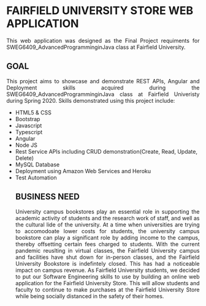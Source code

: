 # FAIRFIELD UNIVERSITY STORE WEB APPLICATION
<p align="justify">This web application was designed as the Final Project requiments for SWEG6409_AdvancedProgramminginJava class at Fairfield University.</p>

## GOAL
<p align="justify">This project aims to showcase and demonstrate REST APIs, Angular and Deployment skills acquired during the SWEG6409_AdvancedProgramminginJava class at Fairfield Univeristy during Spring 2020. Skills demonstrated using this project include:</p>

<ul style="list-style-type:disc">
<li>HTML5 & CSS</li>
<li>Bootstrap</li>
<li>Javascript</li>
<li>Typescript</li>
<li>Angular</li>
<li>Node JS</li>
<li>Rest Service APIs including CRUD demonstration(Create, Read, Update, Delete)</li>
<li>MySQL Database</li>
<li>Deployment using Amazon Web Services and Heroku</li>
<li>Test Automation</li>

## BUSINESS NEED
<p align="justify">
University campus bookstores play an essential role in supporting the academic activity of students and the research work of staff, and well as the cultural lide of the university. At a time when universities are trying to accomodoate lower costs for students, the university campus bookstore can play a significant role by adding income to the campus, thereby offsetting certain fees charged to students. With the current pandemic reuslting in virtual classes, the Fairfield University campus and facilities have shut down for in-person classes, and the Fairfield University Bookstore is indefintely closed. This has had a noticeable impact on campus revenue. As Fairfield University students, we decided to put our Software Engineering skills to use by building an online web application for the Fairfield University Store. This will allow students and faculty to continue to make purchases at the Fairfield University Store while being socially distanced in the safety of their homes.
</p>





